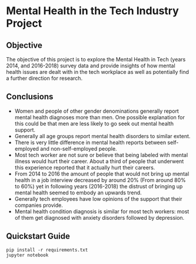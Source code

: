  # Mental Health in the Tech Industry Project
 ## Objective
 The objective of this project is to explore the Mental Health in Tech (years 2014, and 2016-2018) survey data and provide insights of how mental health issues are dealt with in the tech workplace as well as potentially find a further direction for research.
 ## Conclusions
- Women and people of other gender denominations generally report mental health diagnoses more than men. One possible explanation for this could be that men are less likely to go seek out mental health support.
- Generally all age groups report mental health disorders to similar extent.
- There is very little difference in mental health reports between self-employed and non-self-employed people.
- Most tech worker are not sure or believe that being labeled with mental illness would hurt their career. About a third of people that underwent this experience reported that it actually hurt their careers.
- From 2014 to 2016 the amount of people that would not bring up mental health in a job interview decreased by around 20% (From around 80% to 60%) yet in following years (2016-2018) the distrust of bringing up mental health seemed to embody an upwards trend.
- Generally tech employees have low opinions of the support that their companies provide.
- Mental health condition diagnosis is similar for most tech workers: most of them get diagnosed with anxiety disorders followed by depression.
 ## Quickstart Guide
 

    pip install -r requirements.txt
    jupyter notebook

 
